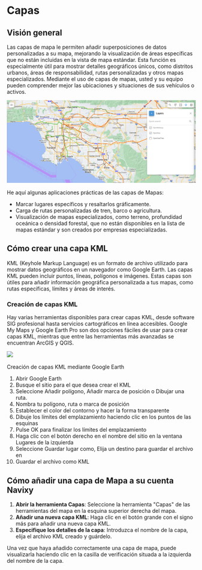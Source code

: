 # Capas

## Visión general

Las capas de mapa le permiten añadir superposiciones de datos personalizadas a su mapa, mejorando la visualización de áreas específicas que no están incluidas en la vista de mapa estándar. Esta función es especialmente útil para mostrar detalles geográficos únicos, como distritos urbanos, áreas de responsabilidad, rutas personalizadas y otros mapas especializados. Mediante el uso de capas de mapas, usted y su equipo pueden comprender mejor las ubicaciones y situaciones de sus vehículos o activos.

![image-20240807-205554.png](attachments/image-20240807-205554.png)

He aquí algunas aplicaciones prácticas de las capas de Mapas:

* Marcar lugares específicos y resaltarlos gráficamente.
* Carga de rutas personalizadas de tren, barco o agricultura.
* Visualización de mapas especializados, como terreno, profundidad oceánica o densidad forestal, que no están disponibles en la lista de mapas estándar y son creados por empresas especializadas.

## Cómo crear una capa KML

KML (Keyhole Markup Language) es un formato de archivo utilizado para mostrar datos geográficos en un navegador como Google Earth. Las capas KML pueden incluir puntos, líneas, polígonos e imágenes. Estas capas son útiles para añadir información geográfica personalizada a tus mapas, como rutas específicas, límites y áreas de interés.

### Creación de capas KML

Hay varias herramientas disponibles para crear capas KML, desde software SIG profesional hasta servicios cartográficos en línea accesibles. Google My Maps y Google Earth Pro son dos opciones fáciles de usar para crear capas KML, mientras que entre las herramientas más avanzadas se encuentran ArcGIS y QGIS.

![](https://squaregps.atlassian.net/wiki/images/icons/grey_arrow_down.png)

Creación de capas KML mediante Google Earth

1. Abrir Google Earth
2. Busque el sitio para el que desea crear el KML
3. Seleccione Añadir polígono, Añadir marca de posición o Dibujar una ruta.
4. Nombra tu polígono, ruta o marca de posición
5. Establecer el color del contorno y hacer la forma transparente
6. Dibuje los límites del emplazamiento haciendo clic en los puntos de las esquinas
7. Pulse OK para finalizar los límites del emplazamiento
8. Haga clic con el botón derecho en el nombre del sitio en la ventana Lugares de la izquierda
9. Seleccione Guardar lugar como, Elija un destino para guardar el archivo en
10. Guardar el archivo como KML

## Cómo añadir una capa de Mapa a su cuenta Navixy

1. **Abrir la herramienta Capas**: Seleccione la herramienta "Capas" de las herramientas del mapa en la esquina superior derecha del mapa.
2. **Añadir una nueva capa KML**: Haga clic en el botón grande con el signo más para añadir una nueva capa KML.
3. **Especifique los detalles de la capa**: Introduzca el nombre de la capa, elija el archivo KML creado y guárdelo.

Una vez que haya añadido correctamente una capa de mapa, puede visualizarla haciendo clic en la casilla de verificación situada a la izquierda del nombre de la capa.
